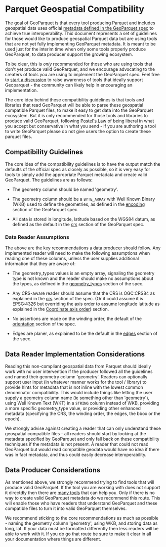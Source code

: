 # Parquet Geospatial Compatibility

The goal of GeoParquet is that every tool producing Parquet and includes geospatial data uses official [metadata defined in the GeoParquet spec](./geoparquet_spec) to achieve true interoperability. Thid document represents a set of guidelines for those would like to produce geospatial Parquet data but are using tools that are not yet fully implementing GeoParquet metadata. It is meant to be used just for the interim time when only some tools properly produce GeoParquet, to data producer support the growing ecosystem.

To be clear, this is *only* recommended for those who are using tools that don't yet produce valid GeoParquet, and we encourage advocating to the creaters of tools you are using to implement the GeoParquet spec. Feel free to [start a discussion](https://github.com/opengeospatial/geoparquet/discussions) to raise awareness of tools that ideally support Geoparquet - the community can likely help in encouraging an implementation.

The core idea behind these compatibility guidelines is that tools and libraries that read GeoParquet will be able to parse these geospatial compatible Parquet files, to make it easy to get data into the GeoParquet ecosystem. But it is only recommended for those tools and libraries to produce valid GeoParquet, following [Postel's Law](https://en.wikipedia.org/wiki/Robustness_principle) of being liberal in what you accept but conservative in what you send - if you are authoring a tool to write GeoParquet please do not give users the option to create these parquet files.

## Compatibility Guidelines

The core idea of the compatibility guidelines is to have the output match the defaults of the official spec as closely as possible, so it is very easy for tools to simply add the appropriate Parquet metadata and create valid GeoParquet. The guidelines are as follows:

* The geometry column should be named 'geometry'.

* The geometry column should be a `BYTE_ARRAY` with Well Known Binary (WKB) used to define the geometries, as defined in the [encoding](./geoparquet.md#encoding) section of the GeoParquet spec.

* All data is stored in longitude, latitude based on the WGS84 datum, as defined as the default in the [crs](./geoparquet.md#crs) section of the GeoParquet spec.

### Data Reader Assumptions

The above are the key recommendations a data producer should follow. Any implemented reader will need to make the following assumptions when reading one of these columns, unless the user supplies additional information that they are aware of:

* The geometry_types values is an empty array, signaling the geometry type is not known and the reader should make no assumptions about the types, as defined in the [geometry_types](./geoparquet.md#geometry_types) section of the spec.

* Any CRS-aware reader should assume that the CRS is OGC:CRS84 as explained in the [crs](./geoparquet.md#crs) section of the spec. (Or it could assume it is EPSG:4326 but overriding the axis order to assume longitude latitude as explained in the [Coordinate axis order](./geoparquet.md#coordinate-axis-order)) section.

* No assertions are made on the winding order, the default of the [orientation](./geoparquet.md#orientation) section of the spec.

* Edges are planer, as explained to be the default in the [edges](./geoparquet.md#edges) section of the spec.

## Data Reader Implementation Considerations

Reading this non-compliant geospatial data from Parquet should ideally work with no user intervention if the producer followed all the guidelines and named their geometry column 'geometry'. Readers can optionally support user input (in whatever manner works for the tool / library) to provide hints for metadata that is not inline with the lowest common denominator compatibility. This would include things like letting the user supply a geometry column name (ie something other than 'geometry'), using Well Known Text (WKT) in a `STRING` column instead of WKB, providing a more specific geometry_type value, or providing other enhanced metadata (specifying the CRS, the winding order, the edges, the bbox or the epoch).

We strongly advise against creating a reader that can only understand these geospatial compatible files - all readers should start by looking at the metadata specified by GeoParquet and only fall back on these compatibility techniques if the metadata is not present. A reader that could not read GeoParquet but would read compatible geodata would have no idea if there was in fact metadata, and thus could easily decrease interoperability.

## Data Producer Considerations

As mentioned above, we strongly recommend trying to find tools that will produce valid GeoParquet. If the tool you are working with does not support it directdly then there are [many tools](geoparquet.org) that can help you. Only if there is no way to create valid GeoParquet metadata do we recommend this route. This will enable those who have readers that understand GeoParquet and these compatible files to turn it into valid GeoParquet themselves.

We recommend sticking to the core recommendations as much as possible - naming the geometry column 'geometry', using WKB, and storing data as long, lat. If your data must be formatted differently then less readers will be able to work with it. If you do go that route be sure to make it clear in all your documentation where things are different.
